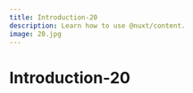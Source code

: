 ```yaml
---
title: Introduction-20
description: Learn how to use @nuxt/content.
image: 20.jpg
---
```


# Introduction-20

<article-image name="20.jpg" alt="サンプル画像"></article-image>
